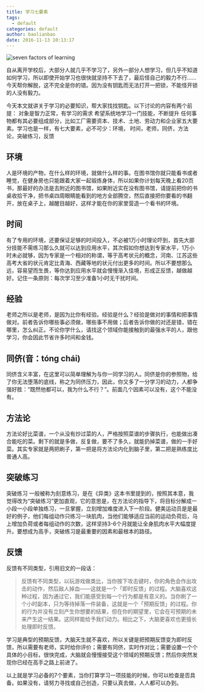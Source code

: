 ```yaml
---
title: 学习七要素
tags:
  - default
categories: default
author: baolianbao
date: 2016-11-13 10:13:17
---
```

![seven factors of learning](https://raw.githubusercontent.com/hexcola/hexcola.github.io/blog/source/_images/articles/seven-factors-of-learning-01.png)


自从离开学校后，大部分人就几乎不学习了，另外一部分人想学习，但几乎不知道如何学习，所以即使开始学习也很快就坚持不下去了，最后怪自己的毅力不行......今天帮你解脱，这不完全是你的错。因为没有钥匙而无法打开一把锁，不能怪开锁的人没有毅力。

今天本文就讲关于学习的必要知识，帮大家找找钥匙。以下讨论的内容有两个前提：
对象是智力正常，有学习的需求
希望系统地学习一门技能，不断提升
任何事物都有其必要组成部分，比如工厂需要资本、技术、土地、劳动力和企业家五大要素。学习也是一样，有七大要素，必不可少：环境， 时间，老师，同侪，方法论，突破练习，反馈
<!--more-->

## 环境
人是环境的产物，在什么样的环境，就做什么样的事。在图书馆你就只能看书或者睡觉，在健身房也只能跟着大家一起锻炼身体，所以如果你计划每天晚上看20页书，那最好的办法是去附近的图书馆，如果附近实在没有图书馆，请提前把你的书桌收拾干净，把书桌四周眼睛能看到的地方全部腾空，然后直接把你要看的书翻开，放在桌子上，越醒目越好，这样才能在你的家里营造一个看书的环境。

## 时间
有了专用的环境，还要保证足够的时间投入，不必被1万小时理论吓到，首先大部分技能不需练习那么久就可以达到应用水平，其次假如你想达到专家水平，1万小时未必就够，因为专家是一个相对的称谓，等于高考状元的概念，河南、江苏这些高考大省的状元肯定比青海、西藏等地的状元付出更多的时间。所以不要想那么远，容易望而生畏，等你达到应用水平就会慢慢渐入佳境，形成正反馈，越做越好。记住一条原则：每次学习至少准备1小时无干扰时间。

## 经验
老师之所以是老师，是因为比你有经验。经验是什么？经验是做对的事情和把事情做对。前者告诉你哪些事必须做，哪些事不用做；后者告诉你做的对还是错，错在哪里，怎么纠正。不论你学什么，请找这个领域你能接触到的最强水平的人，跟他学习，你会因此节省许多时间和金钱。

## 同侪(音：tóng chái)
同侪含义丰富，在这里可以简单理解为与你一同学习的人。同侪是你的参照物，给了你无法堕落的底线，称之为同侪压力，因此，你又多了一分学习的动力，人都争强好胜：“既然他都可以，我为什么不行？”。前面几个因素可以没有，这个不能没有。

## 方法论
方法论好比菜谱，一个从没有炒过菜的人，严格按照菜谱的步骤执行，也能做出凑合能吃的菜。剩下的就是多做，反复做，要不了多久，就能扔掉菜谱，做的一手好菜。其实专家就是两把刷子，第一把是将方法论内化到脑子里，第二把是熟练度比普通人高。

## 突破练习
突破练习 一般被称为刻意练习，是在《异类》这本书里提到的，按照其本意，我觉得改为“突破练习”更加直观，它的意思是，在方法论的指导下，将目标分解成一小段一小段单独练习，一旦掌握，立刻增加难度进入下一阶段。健美运动员是是最好的例子，他们每组动作只练习一块肌肉，当他们能够适应当前的运动负荷后，马上增加负荷或者每组动作的次数，这样坚持3-6个月就能让全身肌肉水平大幅度提升。要想成为高手，突破练习是最重要的因素和最根本的路径。

## 反馈
反馈有不同类型，引用旧文的一段话：

> 反馈有不同类型，以玩游戏做类比，当你按下攻击键时，你的角色会作出攻击的动作，然后敌人掉血——这就是一个「即时反馈」的过程。大脑喜欢这种过程，因为通过它，我们能感受到每一个行为都是有意义的。当你刷了一个小时副本，只为等待掉落一件装备，这就是一个「预期反馈」的过程。你的行为并没有立刻产生你想要的结果，但在你的期望里，它会在可预期的未来产生这一结果。这同样能给予我们动力。相比之下，大脑更喜欢也更擅长处理即时反馈。

学习是典型的预期反馈，大脑天生就不喜欢，所以关键是把预期反馈变为即时反馈，所以需要有老师，实时给你评价；需要有同侪，实时作对比；需要设置一个个具体的小目标，很快完成，大脑就会慢慢接受这个领域的预期反馈；然后你突然发现你已经在高手之路上前进了。

以上就是学习必备的7个要素，当你打算学习一项技能的时候，你可以检查是否具备。如果没有，请努力寻找或自己创造，只要认真去做，人人都可以办到。